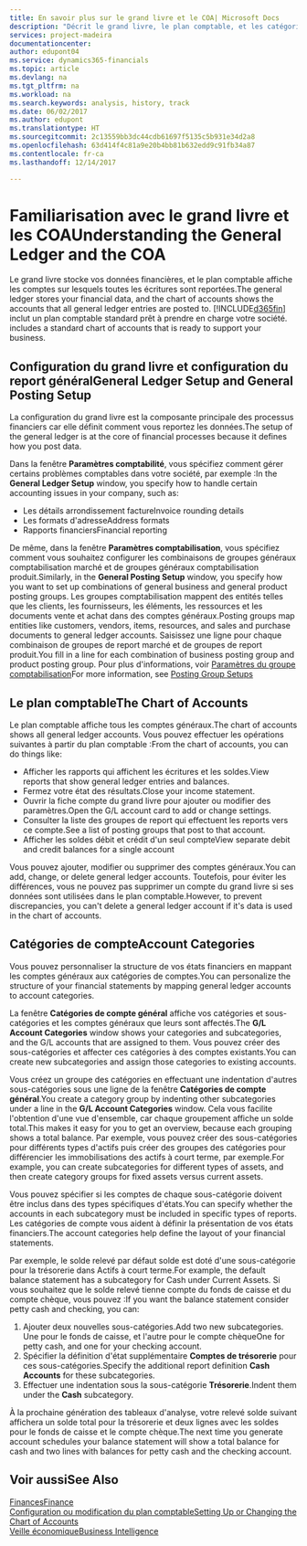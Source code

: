 ```yaml
---
title: En savoir plus sur le grand livre et le COA| Microsoft Docs
description: "Décrit le grand livre, le plan comptable, et les catégories de compte."
services: project-madeira
documentationcenter: 
author: edupont04
ms.service: dynamics365-financials
ms.topic: article
ms.devlang: na
ms.tgt_pltfrm: na
ms.workload: na
ms.search.keywords: analysis, history, track
ms.date: 06/02/2017
ms.author: edupont
ms.translationtype: HT
ms.sourcegitcommit: 2c13559bb3dc44cdb61697f5135c5b931e34d2a8
ms.openlocfilehash: 63d414f4c81a9e20b4bb81b632edd9c91fb34a87
ms.contentlocale: fr-ca
ms.lasthandoff: 12/14/2017

---
```

# <a name="understanding-the-general-ledger-and-the-coa"></a><span data-ttu-id="4424a-103">Familiarisation avec le grand livre et les COA</span><span class="sxs-lookup"><span data-stu-id="4424a-103">Understanding the General Ledger and the COA</span></span>
<span data-ttu-id="4424a-104">Le grand livre stocke vos données financières, et le plan comptable affiche les comptes sur lesquels toutes les écritures sont reportées.</span><span class="sxs-lookup"><span data-stu-id="4424a-104">The general ledger stores your financial data, and the chart of accounts shows the accounts that all general ledger entries are posted to.</span></span> [!INCLUDE[d365fin](includes/d365fin_md.md)]<span data-ttu-id="4424a-105"> inclut un plan comptable standard prêt à prendre en charge votre société.</span><span class="sxs-lookup"><span data-stu-id="4424a-105"> includes a standard chart of accounts that is ready to support your business.</span></span>

## <a name="general-ledger-setup-and-general-posting-setup"></a><span data-ttu-id="4424a-106">Configuration du grand livre et configuration du report général</span><span class="sxs-lookup"><span data-stu-id="4424a-106">General Ledger Setup and General Posting Setup</span></span>
<span data-ttu-id="4424a-107">La configuration du grand livre est la composante principale des processus financiers car elle définit comment vous reportez les données.</span><span class="sxs-lookup"><span data-stu-id="4424a-107">The setup of the general ledger is at the core of financial processes because it defines how you post data.</span></span>  

<span data-ttu-id="4424a-108">Dans la fenêtre **Paramètres comptabilité**, vous spécifiez comment gérer certains problèmes comptables dans votre société, par exemple :</span><span class="sxs-lookup"><span data-stu-id="4424a-108">In the **General Ledger Setup** window, you specify how to handle certain accounting issues in your company, such as:</span></span>  

* <span data-ttu-id="4424a-109">Les détails arrondissement facture</span><span class="sxs-lookup"><span data-stu-id="4424a-109">Invoice rounding details</span></span>  
* <span data-ttu-id="4424a-110">Les formats d'adresse</span><span class="sxs-lookup"><span data-stu-id="4424a-110">Address formats</span></span>  
* <span data-ttu-id="4424a-111">Rapports financiers</span><span class="sxs-lookup"><span data-stu-id="4424a-111">Financial reporting</span></span>  

<span data-ttu-id="4424a-112">De même, dans la fenêtre **Paramètres comptabilisation**, vous spécifiez comment vous souhaitez configurer les combinaisons de groupes généraux comptabilisation marché et de groupes généraux comptabilisation produit.</span><span class="sxs-lookup"><span data-stu-id="4424a-112">Similarly, in the **General Posting Setup** window, you specify how you want to set up combinations of general business and general product posting groups.</span></span> <span data-ttu-id="4424a-113">Les groupes comptabilisation mappent des entités telles que les clients, les fournisseurs, les éléments, les ressources et les documents vente et achat dans des comptes généraux.</span><span class="sxs-lookup"><span data-stu-id="4424a-113">Posting groups map entities like customers, vendors, items, resources, and sales and purchase documents to general ledger accounts.</span></span> <span data-ttu-id="4424a-114">Saisissez une ligne pour chaque combinaison de groupes de report marché et de groupes de report produit.</span><span class="sxs-lookup"><span data-stu-id="4424a-114">You fill in a line for each combination of business posting group and product posting group.</span></span> <span data-ttu-id="4424a-115">Pour plus d'informations, voir [Paramètres du groupe comptabilisation](finance-posting-groups.md)</span><span class="sxs-lookup"><span data-stu-id="4424a-115">For more information, see [Posting Group Setups](finance-posting-groups.md)</span></span>  

## <a name="the-chart-of-accounts"></a><span data-ttu-id="4424a-116">Le plan comptable</span><span class="sxs-lookup"><span data-stu-id="4424a-116">The Chart of Accounts</span></span>
<span data-ttu-id="4424a-117">Le plan comptable affiche tous les comptes généraux.</span><span class="sxs-lookup"><span data-stu-id="4424a-117">The chart of accounts shows all general ledger accounts.</span></span> <span data-ttu-id="4424a-118">Vous pouvez effectuer les opérations suivantes à partir du plan comptable :</span><span class="sxs-lookup"><span data-stu-id="4424a-118">From the chart of accounts, you can do things like:</span></span>  

* <span data-ttu-id="4424a-119">Afficher les rapports qui affichent les écritures et les soldes.</span><span class="sxs-lookup"><span data-stu-id="4424a-119">View reports that show general ledger entries and balances.</span></span>  
* <span data-ttu-id="4424a-120">Fermez votre état des résultats.</span><span class="sxs-lookup"><span data-stu-id="4424a-120">Close your income statement.</span></span>  
* <span data-ttu-id="4424a-121">Ouvrir la fiche compte du grand livre pour ajouter ou modifier des paramètres.</span><span class="sxs-lookup"><span data-stu-id="4424a-121">Open the G/L account card to add or change settings.</span></span>  
* <span data-ttu-id="4424a-122">Consulter la liste des groupes de report qui effectuent les reports vers ce compte.</span><span class="sxs-lookup"><span data-stu-id="4424a-122">See a list of posting groups that post to that account.</span></span>
* <span data-ttu-id="4424a-123">Afficher les soldes débit et crédit d'un seul compte</span><span class="sxs-lookup"><span data-stu-id="4424a-123">View separate debit and credit balances for a single account</span></span>  

<span data-ttu-id="4424a-124">Vous pouvez ajouter, modifier ou supprimer des comptes généraux.</span><span class="sxs-lookup"><span data-stu-id="4424a-124">You can add, change, or delete general ledger accounts.</span></span> <span data-ttu-id="4424a-125">Toutefois, pour éviter les différences, vous ne pouvez pas supprimer un compte du grand livre si ses données sont utilisées dans le plan comptable.</span><span class="sxs-lookup"><span data-stu-id="4424a-125">However, to prevent discrepancies, you can't delete a general ledger account if it's data is used in the chart of accounts.</span></span>  

## <a name="account-categories"></a><span data-ttu-id="4424a-126">Catégories de compte</span><span class="sxs-lookup"><span data-stu-id="4424a-126">Account Categories</span></span>
<span data-ttu-id="4424a-127">Vous pouvez personnaliser la structure de vos états financiers en mappant les comptes généraux aux catégories de comptes.</span><span class="sxs-lookup"><span data-stu-id="4424a-127">You can personalize the structure of your financial statements by mapping general ledger accounts to account categories.</span></span>  

<span data-ttu-id="4424a-128">La fenêtre **Catégories de compte général** affiche vos catégories et sous-catégories et les comptes généraux que leurs sont affectés.</span><span class="sxs-lookup"><span data-stu-id="4424a-128">The **G/L Account Categories** window shows your categories and subcategories, and the G/L accounts that are assigned to them.</span></span> <span data-ttu-id="4424a-129">Vous pouvez créer des sous-catégories et affecter ces catégories à des comptes existants.</span><span class="sxs-lookup"><span data-stu-id="4424a-129">You can create new subcategories and assign those categories to existing accounts.</span></span>  

<span data-ttu-id="4424a-130">Vous créez un groupe des catégories en effectuant une indentation d'autres sous-catégories sous une ligne de la fenêtre **Catégories de compte général**.</span><span class="sxs-lookup"><span data-stu-id="4424a-130">You create a category group by indenting other subcategories under a line in the **G/L Account Categories** window.</span></span> <span data-ttu-id="4424a-131">Cela vous facilite l'obtention d'une vue d'ensemble, car chaque groupement affiche un solde total.</span><span class="sxs-lookup"><span data-stu-id="4424a-131">This makes it easy for you to get an overview, because each grouping shows a total balance.</span></span> <span data-ttu-id="4424a-132">Par exemple, vous pouvez créer des sous-catégories pour différents types d'actifs puis créer des groupes des catégories pour différencier les immobilisations des actifs à court terme, par exemple.</span><span class="sxs-lookup"><span data-stu-id="4424a-132">For example, you can create subcategories for different types of assets, and then create category groups for fixed assets versus current assets.</span></span>  

<span data-ttu-id="4424a-133">Vous pouvez spécifier si les comptes de chaque sous-catégorie doivent être inclus dans des types spécifiques d'états.</span><span class="sxs-lookup"><span data-stu-id="4424a-133">You can specify whether the accounts in each subcategory must be included in specific types of reports.</span></span> <span data-ttu-id="4424a-134">Les catégories de compte vous aident à définir la présentation de vos états financiers.</span><span class="sxs-lookup"><span data-stu-id="4424a-134">The account categories help define the layout of your financial statements.</span></span>  

<span data-ttu-id="4424a-135">Par exemple, le solde relevé par défaut solde est doté d'une sous-catégorie pour la trésorerie dans Actifs à court terme.</span><span class="sxs-lookup"><span data-stu-id="4424a-135">For example, the default balance statement has a subcategory for Cash under Current Assets.</span></span> <span data-ttu-id="4424a-136">Si vous souhaitez que le solde relevé tienne compte du fonds de caisse et du compte chèque, vous pouvez :</span><span class="sxs-lookup"><span data-stu-id="4424a-136">If you want the balance statement consider petty cash and checking, you can:</span></span>  

1. <span data-ttu-id="4424a-137">Ajouter deux nouvelles sous-catégories.</span><span class="sxs-lookup"><span data-stu-id="4424a-137">Add two new subcategories.</span></span> <span data-ttu-id="4424a-138">Une pour le fonds de caisse, et l'autre pour le compte chèque</span><span class="sxs-lookup"><span data-stu-id="4424a-138">One for petty cash, and one for your checking account.</span></span>  
2. <span data-ttu-id="4424a-139">Spécifier la définition d'état supplémentaire **Comptes de trésorerie** pour ces sous-catégories.</span><span class="sxs-lookup"><span data-stu-id="4424a-139">Specify the additional report definition **Cash Accounts** for these subcategories.</span></span>  
3. <span data-ttu-id="4424a-140">Effectuer une indentation sous la sous-catégorie **Trésorerie**.</span><span class="sxs-lookup"><span data-stu-id="4424a-140">Indent them under the **Cash** subcategory.</span></span>  

<span data-ttu-id="4424a-141">À la prochaine génération des tableaux d'analyse, votre relevé solde suivant affichera un solde total pour la trésorerie et deux lignes avec les soldes pour le fonds de caisse et le compte chèque.</span><span class="sxs-lookup"><span data-stu-id="4424a-141">The next time you generate account schedules your balance statement will show a total balance for cash and two lines with balances for petty cash and the checking account.</span></span>  

## <a name="see-also"></a><span data-ttu-id="4424a-142">Voir aussi</span><span class="sxs-lookup"><span data-stu-id="4424a-142">See Also</span></span>
[<span data-ttu-id="4424a-143">Finances</span><span class="sxs-lookup"><span data-stu-id="4424a-143">Finance</span></span>](finance.md)  
[<span data-ttu-id="4424a-144">Configuration ou modification du plan comptable</span><span class="sxs-lookup"><span data-stu-id="4424a-144">Setting Up or Changing the Chart of Accounts</span></span>](finance-setup-chart-accounts.md)  
[<span data-ttu-id="4424a-145">Veille économique</span><span class="sxs-lookup"><span data-stu-id="4424a-145">Business Intelligence</span></span>](bi.md)  

